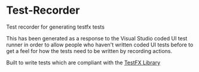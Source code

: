 # Test-Recorder
Test recorder for generating testfx tests

This has been generated as a response to the Visual Studio coded UI test runner 
in order to allow people who haven't written coded UI tests before to get a feel 
for how the tests need to be written by recording actions.

Built to write tests which are compliant with the [TestFX Library](https://github.com/TestFX/TestFX "TestFX Library")